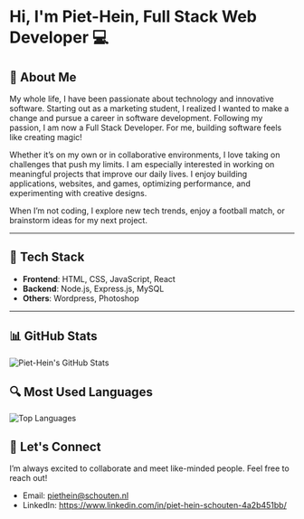 # Hi, I'm Piet-Hein, Full Stack Web Developer 💻  


## 🚀 About Me  


My whole life, I have been passionate about technology and innovative software. Starting out as a marketing student, I realized I wanted to make a change and pursue a career in software development. Following my passion, I am now a Full Stack Developer. For me, building software feels like creating magic!

Whether it’s on my own or in collaborative environments, I love taking on challenges that push my limits. I am especially interested in working on meaningful projects that improve our daily lives. I enjoy building applications, websites, and games, optimizing performance, and experimenting with creative designs.

When I’m not coding, I explore new tech trends, enjoy a football match, or brainstorm ideas for my next project.  

---

## 🌟 Tech Stack  

- **Frontend**: HTML, CSS, JavaScript, React  
- **Backend**: Node.js, Express.js, MySQL  
- **Others**: Wordpress, Photoshop 

---

## 📊 GitHub Stats  

![Piet-Hein's GitHub Stats](https://github-readme-stats.vercel.app/api?username=phsworks&show_icons=true&theme=radical)  

## 🔍 Most Used Languages  

![Top Languages](https://github-readme-stats.vercel.app/api/top-langs/?username=phsworks&layout=compact&theme=radical)  


## 📧 Let's Connect  

I’m always excited to collaborate and meet like-minded people. Feel free to reach out!  

- Email: piethein@schouten.nl  
- LinkedIn: https://www.linkedin.com/in/piet-hein-schouten-4a2b451bb/
